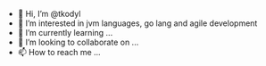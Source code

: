 - 👋 Hi, I’m @tkodyl
- 👀 I’m interested in jvm languages, go lang and agile development
- 🌱 I’m currently learning ...
- 💞️ I’m looking to collaborate on ...
- 📫 How to reach me ...

<!---
tkodyl/tkodyl is a ✨ special ✨ repository because its `README.md` (this file) appears on your GitHub profile.
You can click the Preview link to take a look at your changes.
--->
